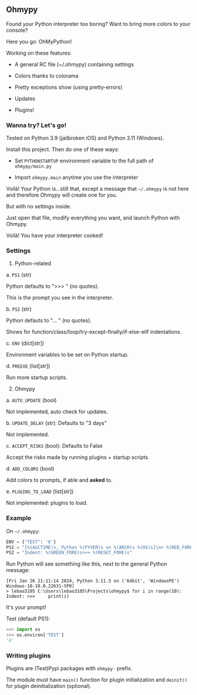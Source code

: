 ## Ohmypy

Found your Python interpreter too boring? Want to bring more colors to your console?

Here you go: OhMyPython!

Working on these features:

* A general RC file (~/.ohmypy) containing settings

* Colors thanks to colorama

* Pretty exceptions show (using pretty-errors)

* Updates

* Plugins!

### Wanna try? Let's go!

Tested on Python 3.9 (jailbroken iOS) and Python 3.11 (Windows).

Install this project. Then do one of these ways:

* Set `PYTHONSTARTUP` environment variable to the full path of `ohmypy/main.py`

* Import `ohmypy.main` anytime you use the interpreter

Voilà! Your Python is...still that, except a message that `~/.ohmypy` is not here and therefore Ohmypy will create one for you.

But with no settings inside.

Just open that file, modify everything you want, and launch Python with Ohmypy.

Voilà! You have your interpreter cooked!

### Settings

1. Python-related

a. `PS1` (str)

Python defaults to ">>> " (no quotes).

This is the prompt you see in the interpreter.

b. `PS2` (str)

Python defauts to "... " (no quotes).

Shows for function/class/loop/try-except-finally/if-else-elif indentations.

c. `ENV` (dict[str])

Environment variables to be set on Python startup.

d. `PREEXE` (list[str])

Run more startup scripts.

2. Ohmypy

a. `AUTO_UPDATE` (bool)

Not implemented, auto check for updates.

b. `UPDATE_DELAY` (str): Defaults to "3 days"

Not implemented.

c. `ACCEPT_RISKS` (bool): Defaults to False

Accept the risks made by running plugins + startup scripts.

d. `ADD_COLORS` (bool)

Add colors to prompts, if able and **asked** to.

e. `PLUGINS_TO_LOAD` (list[str])

Not implemented: plugins to load.

### Example

On `~/.ohmypy`:

```python
ENV = {"TEST": '6'}
PS1 = "[%(ASCTIME)s, Python %(PYVER)s on %(ARCH)s %(OS)s]\n> %(RED_FORE)s%(USERNAME)s%(RESET_FORE)s %(CURRDIR)s$ "
PS2 = "Indent: %(GREEN_FORE)s>>> %(RESET_FORE)s"
```

Run Python will see something like this, next to the general Python message:

```
[Fri Jan 26 21:11:14 2024, Python 3.11.5 on ('64bit', 'WindowsPE') Windows-10-10.0.22631-SP0]
> lebao3105 C:\Users\lebao3105\Projects\ohmypy$ for i in range(10):
Indent: >>>     print(i)
```

It's your prompt!

Test (default PS1):

```python
>>> import os
>>> os.environ['TEST']
'6'
```

### Writing plugins

Plugins are (Test)Pypi packages with `ohmypy-` prefix.

The module must have `main()` function for plugin initialization and `deinit()` for plugin deinitialization (optional).